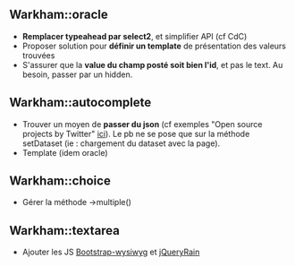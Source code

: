 ## Warkham::oracle

- **Remplacer typeahead par select2**, et simplifier API (cf CdC)
- Proposer solution pour **définir un template** de présentation des valeurs trouvées
- S'assurer que la **value du champ posté soit bien l'id**, et pas le text. Au besoin, passer par un hidden.

## Warkham::autocomplete

- Trouver un moyen de **passer du json** (cf exemples "Open source projects by Twitter" [ici](http://twitter.github.io/typeahead.js/examples/)). Le pb ne se pose que sur la méthode setDataset (ie : chargement du dataset avec la page).
- Template (idem oracle)

## Warkham::choice

- Gérer la méthode ->multiple()

## Warkham::textarea

- Ajouter les JS [Bootstrap-wysiwyg](http://mindmup.github.io/bootstrap-wysiwyg/) et [jQueryRain](http://www.jqueryrain.com/?VYAvkzCv)